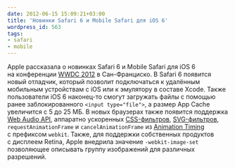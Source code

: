 ```yaml
---
date: 2012-06-15 15:09:21+03:00
title: 'Новинки Safari 6 и Mobile Safari для iOS 6'
wordpress_id: 563
tags:
- safari
- mobile
---
```


Apple рассказала о новинках Safari 6 и Mobile Safari для iOS 6 на конференции [WWDC 2012][1] в Сан-Франциско. В Safari 6 появится новый отладчик, который позволит подключаться к удалённым мобильным устройствам с iOS или к эмулятору в составе Xcode. Также пользователи iOS 6 наконец-то смогут загружать файлы с помощью ранее заблокированного `<input type="file">`, а размер App Cache увеличится с 5 до 25 МБ. В новых браузерах также появится поддержка [Web Audio API][2], аппаратно ускоренных [CSS-фильтров][3], [SVG-фильтров][4], `requestAnimationFrame` и `cancelAnimationFrame` из [Animation Timing][5] с префиксом `webkit`. Также, для поддержки собственных продуктов с дисплеем Retina, Apple внедрила значение `-webkit-image-set` позволяющее описывать группу изображений для различных разрешений.

[1]: https://developer.apple.com/wwdc/
[2]: https://dvcs.w3.org/hg/audio/raw-file/tip/webaudio/specification.html
[3]: https://dvcs.w3.org/hg/FXTF/raw-file/tip/filters/index.html
[4]: http://www.w3.org/TR/SVG/filters.html
[5]: http://www.w3.org/TR/animation-timing/
